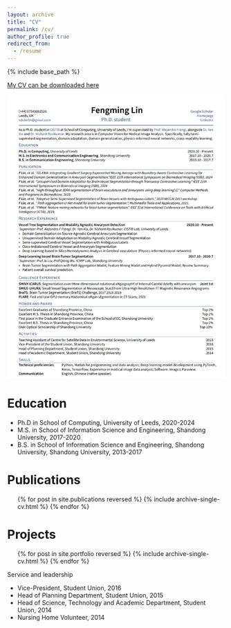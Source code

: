 ```yaml
---
layout: archive
title: "CV"
permalink: /cv/
author_profile: true
redirect_from:
  - /resume
---
```


{% include base_path %}

[My CV can be downloaded here](http://fmlinks.github.io/files/FengmingLin_CV.pdf)

![FengmingLin_CV](/files/FengmingLin_CV.png)

Education
======
* Ph.D in School of Computing, University of Leeds, 2020-2024
* M.S. in School of Information Science and Engineering, Shandong University, 2017-2020
* B.S. in School of Information Science and Engineering, Shandong University, Shandong University, 2013-2017

Publications
======
  <ul>{% for post in site.publications reversed %}
    {% include archive-single-cv.html %}
  {% endfor %}</ul>
  
Projects
======
  <ul>{% for post in site.portfolio reversed %}
    {% include archive-single-cv.html  %}
  {% endfor %}</ul>
  
  
Service and leadership
* Vice-President, Student Union, 2016
* Head of Planning Department, Student Union, 2015
* Head of Science, Technology and Academic Department, Student Union, 2014
* Nursing Home Volunteer, 2014
